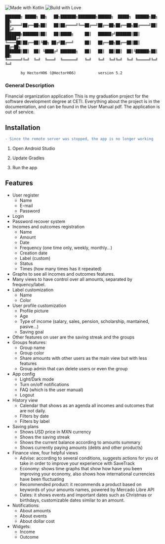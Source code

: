 ![Made with Kotlin](https://forthebadge.com/images/badges/made-with-kotlin.svg)
![Build with Love](http://ForTheBadge.com/images/badges/built-with-love.svg)

```ascii
███████╗ █████╗ ██╗   ██╗███████╗████████╗██████╗  █████╗  ██████╗██╗  ██╗
██╔════╝██╔══██╗██║   ██║██╔════╝╚══██╔══╝██╔══██╗██╔══██╗██╔════╝██║ ██╔╝
███████╗███████║██║   ██║█████╗     ██║   ██████╔╝███████║██║     █████╔╝ 
╚════██║██╔══██║╚██╗ ██╔╝██╔══╝     ██║   ██╔══██╗██╔══██║██║     ██╔═██╗ 
███████║██║  ██║ ╚████╔╝ ███████╗   ██║   ██║  ██║██║  ██║╚██████╗██║  ██╗
╚══════╝╚═╝  ╚═╝  ╚═══╝  ╚══════╝   ╚═╝   ╚═╝  ╚═╝╚═╝  ╚═╝ ╚═════╝╚═╝  ╚═╝
                                                                          
       by HectorH06 (@HectorH06)          version 5.2
```

### General Description

Financial organization application
This is my graduation project for the software development degree at CETI.
Everything about the project is in the documentation, and can be found in the User Manual pdf.
The application is out of service.

## Installation

```diff
- Since the remote server was stopped, the app is no longer working
```

1. Open Android Studio

2. Update Gradles

3. Run the app

## Features

- User register
    - Name
    - E-mail
    - Password
- Login
- Password recover system
- Incomes and outcomes registration
    - Name
    - Amount
    - Date
    - Frequency (one time only, weekly, monthly...)
    - Creation date
    - Label (custom)
    - Status
    - Times (how many times has it repeated)
- Graphs to see all incomes and outcomes features.
- Many views to have control over all amounts, separated by frequency/label.
- Label customization
    - Name
    - Color
- User profile customization
    - Profile picture
    - Age
    - Type of income (salary, sales, pension, scholarship, mantained, pasive...)
    - Saving goal
- Other features on user are the saving streak and the groups
- Groups features:
    - Group name
    - Group color
    - Share amounts with other users as the main view but with less features
    - Group admin that can delete users or even the group
- App config
    - Light/Dark mode
    - Turn on/off notifications
    - FAQ (which is the user manual)
    - Logout
- History view
    - Calendar that shows as an agenda all incomes and outcomes that are not daily.
    - Filters by date
    - Filters by label
- Saving plans
    - Shows USD price in MXN currency
    - Shows the saving streak
    - Shows the current balance according to amounts summary
    - Shows currently paying amounts (debts and other products)
- Finance view, four helpful views
    - Advise: according to several conditions, suggests actions for you ot take in order to improve your experience with SaveTrack
    - Economy: shows time graphs that show how have you been improving your economy, also shows how international currencies have been fluctuating
    - Recommended product: it recommends a product based on keywords of your amounts names, powered by Mercado Libre API
    - Dates: it shows events and important dates such as Christmas or birthdays, customizable dates similar to an amount.
- Notifications:
    - About amounts
    - About events
    - About dollar cost
- Widgets:
    - Income
    - Outcome
